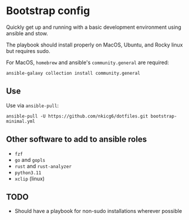 # Bootstrap config

Quickly get up and running with a basic development environment using ansible and stow.

The playbook should install properly on MacOS, Ubuntu, and Rocky linux but requires sudo.

For MacOS, `homebrew` and ansible's `community.general` are required:

```ansible-galaxy collection install community.general```

## Use

Use via `ansible-pull`:

```
ansible-pull -U https://github.com/nkicg6/dotfiles.git bootstrap-minimal.yml
```

## Other software to add to ansible roles
- `fzf`
- `go` and `gopls`
- `rust` and `rust-analyzer`
- `python3.11`
- `xclip` (linux)

## TODO
- Should have a playbook for non-sudo installations wherever possible
